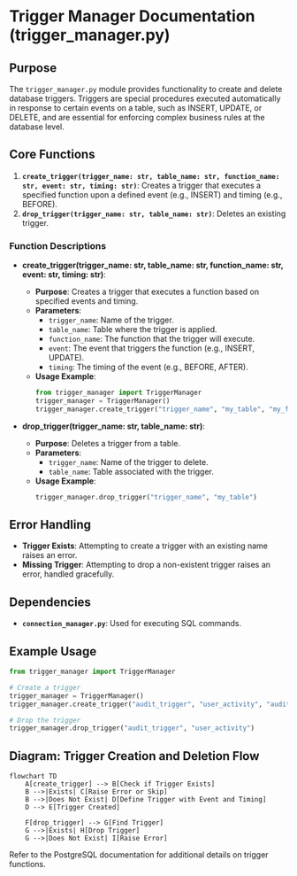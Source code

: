 
# Trigger Manager Documentation (trigger_manager.py)

## Purpose
The `trigger_manager.py` module provides functionality to create and delete database triggers. Triggers are special procedures executed automatically in response to certain events on a table, such as INSERT, UPDATE, or DELETE, and are essential for enforcing complex business rules at the database level.

## Core Functions
1. **`create_trigger(trigger_name: str, table_name: str, function_name: str, event: str, timing: str)`**: Creates a trigger that executes a specified function upon a defined event (e.g., INSERT) and timing (e.g., BEFORE).
2. **`drop_trigger(trigger_name: str, table_name: str)`**: Deletes an existing trigger.

### Function Descriptions
- **create_trigger(trigger_name: str, table_name: str, function_name: str, event: str, timing: str)**:
    - **Purpose**: Creates a trigger that executes a function based on specified events and timing.
    - **Parameters**:
        - `trigger_name`: Name of the trigger.
        - `table_name`: Table where the trigger is applied.
        - `function_name`: The function that the trigger will execute.
        - `event`: The event that triggers the function (e.g., INSERT, UPDATE).
        - `timing`: The timing of the event (e.g., BEFORE, AFTER).
    - **Usage Example**:
        ```python
        from trigger_manager import TriggerManager
        trigger_manager = TriggerManager()
        trigger_manager.create_trigger("trigger_name", "my_table", "my_function", "INSERT", "BEFORE")
        ```

- **drop_trigger(trigger_name: str, table_name: str)**:
    - **Purpose**: Deletes a trigger from a table.
    - **Parameters**:
        - `trigger_name`: Name of the trigger to delete.
        - `table_name`: Table associated with the trigger.
    - **Usage Example**:
        ```python
        trigger_manager.drop_trigger("trigger_name", "my_table")
        ```

## Error Handling
- **Trigger Exists**: Attempting to create a trigger with an existing name raises an error.
- **Missing Trigger**: Attempting to drop a non-existent trigger raises an error, handled gracefully.

## Dependencies
- **`connection_manager.py`**: Used for executing SQL commands.

## Example Usage
```python
from trigger_manager import TriggerManager

# Create a trigger
trigger_manager = TriggerManager()
trigger_manager.create_trigger("audit_trigger", "user_activity", "audit_function", "INSERT", "AFTER")

# Drop the trigger
trigger_manager.drop_trigger("audit_trigger", "user_activity")
```

## Diagram: Trigger Creation and Deletion Flow

```mermaid
flowchart TD
    A[create_trigger] --> B[Check if Trigger Exists]
    B -->|Exists| C[Raise Error or Skip]
    B -->|Does Not Exist| D[Define Trigger with Event and Timing]
    D --> E[Trigger Created]

    F[drop_trigger] --> G[Find Trigger]
    G -->|Exists| H[Drop Trigger]
    G -->|Does Not Exist| I[Raise Error]
```

Refer to the PostgreSQL documentation for additional details on trigger functions.
